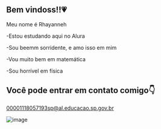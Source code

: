 ## Bem vindoss!!💗

Meu nome é Rhayanneh

-Estou estudando aqui no Alura

-Sou beemm sorridente, e amo isso em mim

-Vou muito bem em matemática 

-Sou horrível em física 

## Você pode entrar em contato comigo👇

00001118057193sp@al.educacao.sp.gov.br


![image](https://github.com/user-attachments/assets/32068bdd-6dec-4f82-9ecb-429387f58b11)

